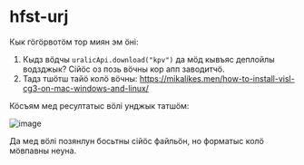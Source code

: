 # hfst-urj
 
Кык гӧгӧрвотӧм тор миян эм ӧні:

1. Кыдз вӧдчы `uralicApi.download("kpv")` да мӧд кывъяс деплойлы водзджык? Сійӧс оз позь вӧчны кор апп заводитчӧ.
2. Тадз тшӧтш тайӧ колӧ вӧчны: https://mikalikes.men/how-to-install-visl-cg3-on-mac-windows-and-linux/

Кӧсъям мед ресултатыс вӧлі унджык татшӧм:

![image](https://github.com/nikopartanen/hfst-urj/assets/6486495/ff91dff3-257e-45d1-9339-bef2f6727a3d)

Да мед вӧлі позянлун босьтны сійӧс файльӧн, но форматыс колӧ мӧвпавны неуна. 
